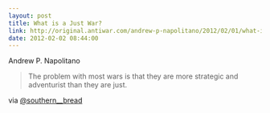 ```yaml
---
layout: post
title: What is a Just War?
link: http://original.antiwar.com/andrew-p-napolitano/2012/02/01/what-is-a-just-war/
date: 2012-02-02 08:44:00
---
```


Andrew P. Napolitano
> The problem with most wars is that they are more strategic and
> adventurist than they are just.

via [@southern__bread](https://twitter.com/southern__bread/status/165051107104653312)
